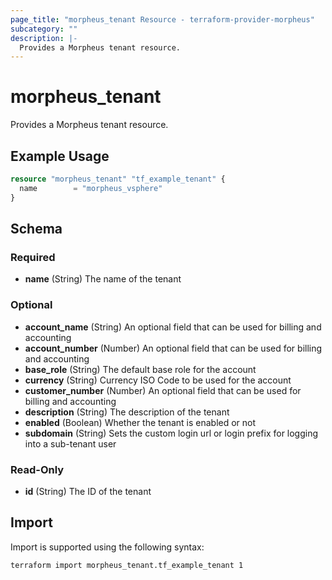 ```yaml
---
page_title: "morpheus_tenant Resource - terraform-provider-morpheus"
subcategory: ""
description: |-
  Provides a Morpheus tenant resource.
---
```


# morpheus_tenant

Provides a Morpheus tenant resource.

## Example Usage

```terraform
resource "morpheus_tenant" "tf_example_tenant" {
  name        = "morpheus_vsphere"
}
```

<!-- schema generated by tfplugindocs -->
## Schema

### Required

- **name** (String) The name of the tenant

### Optional

- **account_name** (String) An optional field that can be used for billing and accounting
- **account_number** (Number) An optional field that can be used for billing and accounting
- **base_role** (String) The default base role for the account
- **currency** (String) Currency ISO Code to be used for the account
- **customer_number** (Number) An optional field that can be used for billing and accounting
- **description** (String) The description of the tenant
- **enabled** (Boolean) Whether the tenant is enabled or not
- **subdomain** (String) Sets the custom login url or login prefix for logging into a sub-tenant user

### Read-Only

- **id** (String) The ID of the tenant

## Import

Import is supported using the following syntax:

```shell
terraform import morpheus_tenant.tf_example_tenant 1
```
